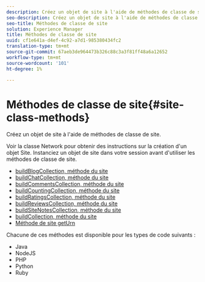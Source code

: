 ```yaml
---
description: Créez un objet de site à l'aide de méthodes de classe de site.
seo-description: Créez un objet de site à l'aide de méthodes de classe de site.
seo-title: Méthodes de classe de site
solution: Experience Manager
title: Méthodes de classe de site
uuid: cf1e641a-d4ef-4c92-a7d1-985380434fc2
translation-type: tm+mt
source-git-commit: 67aeb3de964473b326c88c3a3f81ff48a6a12652
workflow-type: tm+mt
source-wordcount: '101'
ht-degree: 1%

---
```



# Méthodes de classe de site{#site-class-methods}

Créez un objet de site à l&#39;aide de méthodes de classe de site.

Voir la classe Network pour obtenir des instructions sur la création d&#39;un objet Site. Instanciez un objet de site dans votre session avant d&#39;utiliser les méthodes de classe de site.

* [buildBlogCollection, méthode du site](../c-installing-libraries/r-buildblogcollection-site-method.md#r_buildblogcollection_site_method)
* [buildChatCollection, méthode du site](../c-installing-libraries/r-buildchatcollection-site-method.md#r_buildchatcollection_site_method)
* [buildCommentsCollection, méthode du site](../c-installing-libraries/r-buildcommentscollection-site-method.md#r_buildcommentscollection_site_method)
* [buildCountingCollection, méthode du site](../c-installing-libraries/r-buildcountingcollection-site-method.md#r_buildcountingcollection_site_method)
* [buildRatingsCollection, méthode du site](../c-installing-libraries/r-buildratingscollection-site-method.md#r_buildratingscollection_site_method)
* [buildReviewsCollection, méthode du site](../c-installing-libraries/r-buildreviewscollection-site-method.md#r_buildreviewscollection_site_method)
* [buildSiteNotesCollection, méthode du site](../c-installing-libraries/r-buildsitenotescollection-site-method.md#r_buildsitenotescollection_site_method)
* [buildCollection, méthode du site](../c-installing-libraries/r-buildcollection-site-method.md#r_buildcollection_site_method)
* [Méthode de site getUrn](../c-installing-libraries/r-geturn-site-method.md#r_geturn_site_method)

Chacune de ces méthodes est disponible pour les types de code suivants :

* Java
* NodeJS
* PHP
* Python
* Ruby

